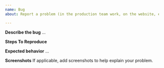 ```yaml
---
name: Bug
about: Report a problem (in the production team work, on the website, etc)

---
```


**Describe the bug**
...

**Steps To Reproduce**

**Expected behavior**
...

**Screenshots**
If applicable, add screenshots to help explain your problem.
